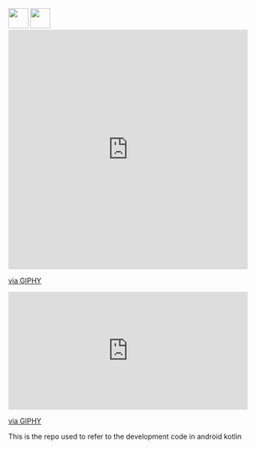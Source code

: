 <img src="https://giphy.com/embed/llarwdtFqG63IlqUR1.gif" width="40" height="40" />
<img src="https://media.giphy.com/media/vFKqnCdLPNOKc/giphy.gif" width="40" height="40" />
<iframe src="https://giphy.com/embed/llarwdtFqG63IlqUR1" width="480" height="480" frameBorder="0" class="giphy-embed" allowFullScreen></iframe><p><a href="https://giphy.com/gifs/GDevs-android-developer-summit-llarwdtFqG63IlqUR1">via GIPHY</a></p>
<iframe src="https://giphy.com/embed/eiwO2OEkCV7cwvIQKq" width="480" height="236" frameBorder="0" class="giphy-embed" allowFullScreen></iframe><p><a href="https://giphy.com/gifs/GDevs-android-developer-summit-eiwO2OEkCV7cwvIQKq">via GIPHY</a></p>
This is the repo used to refer to the development code in android kotlin
